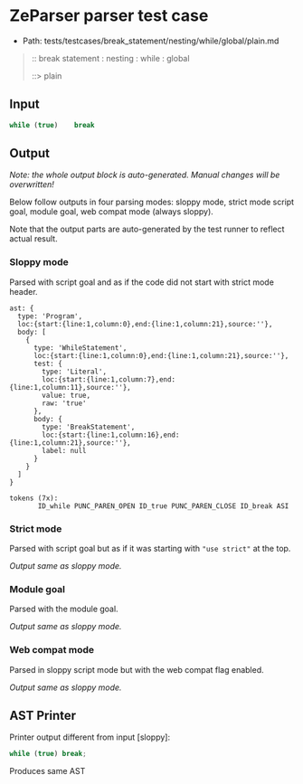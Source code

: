 # ZeParser parser test case

- Path: tests/testcases/break_statement/nesting/while/global/plain.md

> :: break statement : nesting : while : global
>
> ::> plain

## Input

`````js
while (true)    break
`````

## Output

_Note: the whole output block is auto-generated. Manual changes will be overwritten!_

Below follow outputs in four parsing modes: sloppy mode, strict mode script goal, module goal, web compat mode (always sloppy).

Note that the output parts are auto-generated by the test runner to reflect actual result.

### Sloppy mode

Parsed with script goal and as if the code did not start with strict mode header.

`````
ast: {
  type: 'Program',
  loc:{start:{line:1,column:0},end:{line:1,column:21},source:''},
  body: [
    {
      type: 'WhileStatement',
      loc:{start:{line:1,column:0},end:{line:1,column:21},source:''},
      test: {
        type: 'Literal',
        loc:{start:{line:1,column:7},end:{line:1,column:11},source:''},
        value: true,
        raw: 'true'
      },
      body: {
        type: 'BreakStatement',
        loc:{start:{line:1,column:16},end:{line:1,column:21},source:''},
        label: null
      }
    }
  ]
}

tokens (7x):
       ID_while PUNC_PAREN_OPEN ID_true PUNC_PAREN_CLOSE ID_break ASI
`````

### Strict mode

Parsed with script goal but as if it was starting with `"use strict"` at the top.

_Output same as sloppy mode._

### Module goal

Parsed with the module goal.

_Output same as sloppy mode._

### Web compat mode

Parsed in sloppy script mode but with the web compat flag enabled.

_Output same as sloppy mode._

## AST Printer

Printer output different from input [sloppy]:

````js
while (true) break;
````

Produces same AST
